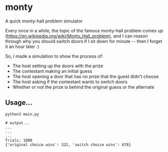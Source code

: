 # monty
A quick monty-hall problem simulator

Every once in a while, the topic of the famous monty-hall
problem comes up (https://en.wikipedia.org/wiki/Monty_Hall_problem),
and I can reason through why you should switch doors if I sit down
for minute -- then I forget it an hour later :)  

So, I made a simulation to show the process of:
* The host setting up the doors with the prize
* The contestant making an initial guess
* The host opening a door that has no prize that the guest didn't choose
* The host asking if the contestant wants to switch doors
* Whether or not the prize is behind the original guess or the alternate

## Usage...
```
python3 main.py

# output...
...
...
...
Trials: 1000
{'original choice wins': 322, 'switch choice wins': 678}
```
